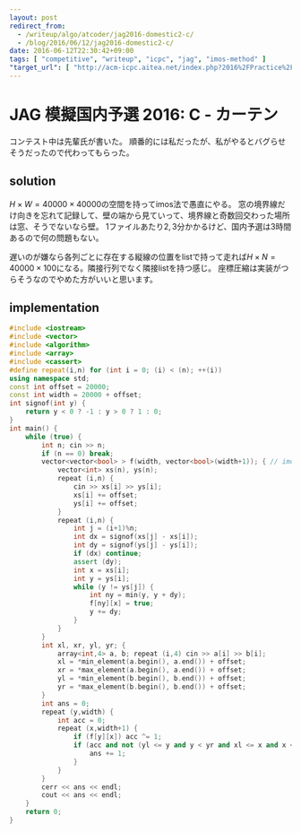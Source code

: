 ```yaml
---
layout: post
redirect_from:
  - /writeup/algo/atcoder/jag2016-domestic2-c/
  - /blog/2016/06/12/jag2016-domestic2-c/
date: 2016-06-12T22:30:42+09:00
tags: [ "competitive", "writeup", "icpc", "jag", "imos-method" ]
"target_url": [ "http://acm-icpc.aitea.net/index.php?2016%2FPractice%2F%E6%A8%A1%E6%93%AC%E5%9B%BD%E5%86%85%E4%BA%88%E9%81%B8B" ]
---
```


# JAG 模擬国内予選 2016: C - カーテン

コンテスト中は先輩氏が書いた。
順番的には私だったが、私がやるとバグらせそうだったので代わってもらった。

## solution

$H \times W = 40000 \times 40000$の空間を持ってimos法で愚直にやる。
窓の境界線だけ向きを忘れて記録して、壁の端から見ていって、境界線と奇数回交わった場所は窓、そうでないなら壁。
$1$ファイルあたり$2,3$分かかるけど、国内予選は$3$時間あるので何の問題もない。

遅いのが嫌なら各列ごとに存在する縦線の位置をlistで持って走れば$H \times N = 40000 \times 100$になる。隣接行列でなく隣接listを持つ感じ。
座標圧縮は実装がつらそうなのでやめた方がいいと思います。

## implementation

``` c++
#include <iostream>
#include <vector>
#include <algorithm>
#include <array>
#include <cassert>
#define repeat(i,n) for (int i = 0; (i) < (n); ++(i))
using namespace std;
const int offset = 20000;
const int width = 20000 + offset;
int signof(int y) {
    return y < 0 ? -1 : y > 0 ? 1 : 0;
}
int main() {
    while (true) {
        int n; cin >> n;
        if (n == 0) break;
        vector<vector<bool> > f(width, vector<bool>(width+1)); { // imos
            vector<int> xs(n), ys(n);
            repeat (i,n) {
                cin >> xs[i] >> ys[i];
                xs[i] += offset;
                ys[i] += offset;
            }
            repeat (i,n) {
                int j = (i+1)%n;
                int dx = signof(xs[j] - xs[i]);
                int dy = signof(ys[j] - ys[i]);
                if (dx) continue;
                assert (dy);
                int x = xs[i];
                int y = ys[i];
                while (y != ys[j]) {
                    int ny = min(y, y + dy);
                    f[ny][x] = true;
                    y += dy;
                }
            }
        }
        int xl, xr, yl, yr; {
            array<int,4> a, b; repeat (i,4) cin >> a[i] >> b[i];
            xl = *min_element(a.begin(), a.end()) + offset;
            xr = *max_element(a.begin(), a.end()) + offset;
            yl = *min_element(b.begin(), b.end()) + offset;
            yr = *max_element(b.begin(), b.end()) + offset;
        }
        int ans = 0;
        repeat (y,width) {
            int acc = 0;
            repeat (x,width+1) {
                if (f[y][x]) acc ^= 1;
                if (acc and not (yl <= y and y < yr and xl <= x and x < xr)) { // not covered with the curtain
                    ans += 1;
                }
            }
        }
        cerr << ans << endl;
        cout << ans << endl;
    }
    return 0;
}
```
